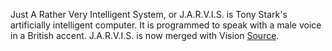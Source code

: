 Just A Rather Very Intelligent System, or J.A.R.V.I.S. is Tony Stark's artificially intelligent  computer. It is programmed to speak with a male voice in a British accent. J.A.R.V.I.S. is now merged with Vision [Source](http://marvel-movies.wikia.com/wiki/J.A.R.V.I.S.).